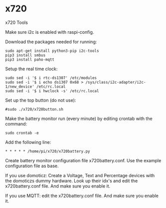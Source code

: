 # x720
 x720 Tools

Make sure i2c is enabled with raspi-config.

Download the packages needed for running:
```
sudo apt-get install python3-pip i2c-tools
pip3 install smbus
pip3 install paho-mqtt
```

Setup the real time clock:
```
sudo sed -i '$ i rtc-ds1307' /etc/modules
sudo sed -i '$ i echo ds1307 0x68 > /sys/class/i2c-adapter/i2c-1/new_device' /etc/rc.local
sudo sed -i '$ i hwclock -s' /etc/rc.local
```

Set up the top button (do not use):
```
#sudo ./x720/x720button.sh
```

Make the battery monitor run (every minute) by editing crontab with the command:
```
sudo crontab -e
```
Add the following line:
```
* * * * * /home/pi/x720/x720battery.py
```

Create battery monitor configuration file x720battery.conf. Use the example configuration file as base.

If you use domoticz: Create a Voltage, Text and Percentage devices with the domoticzs dummy hardware. Look up their idx's and edit the x720battery.conf file. And make sure you enable it.

If you use MQTT:
edit the x720battery.conf file. And make sure you enable it.
